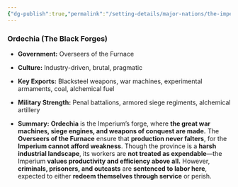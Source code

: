 ```yaml
---
{"dg-publish":true,"permalink":"/setting-details/major-nations/the-imperium-solis/imperial-provinces/ordechia/"}
---
```


### **Ordechia (The Black Forges)**

- **Government:** Overseers of the Furnace
	
- **Culture:** Industry-driven, brutal, pragmatic
	
- **Key Exports:** Blacksteel weapons, war machines, experimental armaments, coal, alchemical fuel
	
- **Military Strength:** Penal battalions, armored siege regiments, alchemical artillery
	
- **Summary:** **Ordechia** is the Imperium’s forge, where **the great war machines, siege engines, and weapons of conquest are made.** The **Overseers of the Furnace** ensure that **production never falters**, for the **Imperium cannot afford weakness**. Though the province is a **harsh industrial landscape**, its workers are **not treated as expendable**—the Imperium **values productivity and efficiency above all.** However, **criminals, prisoners, and outcasts** are **sentenced to labor here**, expected to either **redeem themselves through service** or perish. 
